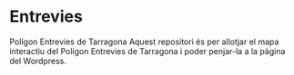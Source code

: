 # Entrevies
Polígon Entrevies de Tarragona
Aquest repositori és per allotjar el mapa interactiu del Polígon Entrevies de Tarragona i poder penjar-la a la pàgina del Wordpress.
